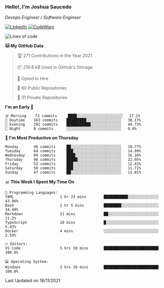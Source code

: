### Hello!, I'm Joshua Saucedo
*Devops Engineer / Software Engineer*  

[![LinkedIn](https://img.shields.io/badge/LinkedIn-0073b1?logo=linkedin&style=flat-square&logoColor=white)](https://www.linkedin.com/in/joshua-nathanael-saucedo-uriarte-bb0336169/)
[![CodeWars](https://www.codewars.com/users/joshuansu0897/badges/micro)](https://www.codewars.com/users/joshuansu0897)

<!--START_SECTION:waka-->
![Lines of code](https://img.shields.io/badge/From%20Hello%20World%20I%27ve%20Written-3.7%20million%20lines%20of%20code-blue)

**🐱 My GitHub Data** 

> 🏆 271 Contributions in the Year 2021
 > 
> 📦 219.8 kB Used in GitHub's Storage 
 > 
> 💼 Opted to Hire
 > 
> 📜 80 Public Repositories 
 > 
> 🔑 31 Private Repositories  
 > 
**I'm an Early 🐤** 

```text
🌞 Morning    73 commits     ████░░░░░░░░░░░░░░░░░░░░░   17.1% 
🌆 Daytime    163 commits    █████████░░░░░░░░░░░░░░░░   38.17% 
🌃 Evening    191 commits    ███████████░░░░░░░░░░░░░░   44.73% 
🌙 Night      0 commits      ░░░░░░░░░░░░░░░░░░░░░░░░░   0.0%

```
📅 **I'm Most Productive on Thursday** 

```text
Monday       46 commits     ██░░░░░░░░░░░░░░░░░░░░░░░   10.77% 
Tuesday      64 commits     ███░░░░░░░░░░░░░░░░░░░░░░   14.99% 
Wednesday    69 commits     ████░░░░░░░░░░░░░░░░░░░░░   16.16% 
Thursday     98 commits     █████░░░░░░░░░░░░░░░░░░░░   22.95% 
Friday       53 commits     ███░░░░░░░░░░░░░░░░░░░░░░   12.41% 
Saturday     50 commits     ███░░░░░░░░░░░░░░░░░░░░░░   11.71% 
Sunday       47 commits     ██░░░░░░░░░░░░░░░░░░░░░░░   11.01%

```


📊 **This Week I Spent My Time On** 

```text
💬 Programming Languages: 
YAML                     1 hr 23 mins        ███████████░░░░░░░░░░░░░░   43.96% 
Bash                     1 hr 5 mins         ████████░░░░░░░░░░░░░░░░░   34.49% 
Markdown                 21 mins             ██░░░░░░░░░░░░░░░░░░░░░░░   11.2% 
TypeScript               10 mins             █░░░░░░░░░░░░░░░░░░░░░░░░   5.43% 
Docker                   4 mins              ░░░░░░░░░░░░░░░░░░░░░░░░░   2.59%

🔥 Editors: 
VS Code                  3 hrs 10 mins       █████████████████████████   100.0%

💻 Operating System: 
Windows                  3 hrs 10 mins       █████████████████████████   100.0%

```


 Last Updated on 18/11/2021
<!--END_SECTION:waka-->
